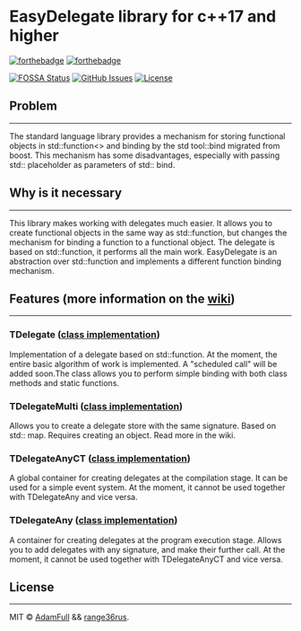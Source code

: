 # EasyDelegate library for c++17 and higher

[![forthebadge](https://forthebadge.com/images/badges/made-with-c-plus-plus.svg)](https://forthebadge.com)
[![forthebadge](https://forthebadge.com/images/badges/built-with-love.svg)](https://forthebadge.com)

[![FOSSA Status](https://app.fossa.com/api/projects/git%2Bgithub.com%2FAdamFull%2FEasyDelegate.svg?type=shield)](https://app.fossa.com/projects/git%2Bgithub.com%2FAdamFull%2FEasyDelegate?ref=badge_shield)
[![GitHub Issues](https://img.shields.io/github/issues/AdamFull/EasyDelegate.svg)](https://github.com/AdamFull/EasyDelegate/issues)
[![License](https://img.shields.io/badge/license-Mozila-blue.svg)](https://opensource.org/licenses/MPL-2.0)

## Problem

-----------------------------------

The standard language library provides a mechanism for storing functional objects in std::function<> and binding by the std tool::bind migrated from boost. This mechanism has some disadvantages, especially with passing std:: placeholder as parameters of std:: bind.

## Why is it necessary

----------------------------------

This library makes working with delegates much easier. It allows you to create functional objects in the same way as std::function, but changes the mechanism for binding a function to a functional object.
The delegate is based on std::function, it performs all the main work. EasyDelegate is an abstraction over std::function and implements a different function binding mechanism.

## Features (more information on the [wiki](https://github.com/AdamFull/EasyDelegate/wiki))

---------------------------------

### TDelegate ([class implementation](https://github.com/AdamFull/EasyDelegate/wiki/Class-__Delegate))

Implementation of a delegate based on std::function. At the moment, the entire basic algorithm of work is implemented. 
A "scheduled call" will be added soon.The class allows you to perform simple binding with both class methods and static functions.

### TDelegateMulti ([class implementation](https://github.com/AdamFull/EasyDelegate/wiki/Class-__DelegateMulti))

Allows you to create a delegate store with the same signature. Based on std:: map. Requires creating an object. Read more in the wiki.

### TDelegateAnyCT ([class implementation](https://github.com/AdamFull/EasyDelegate/wiki/Struct-__DelegateAnyCT))

A global container for creating delegates at the compilation stage. It can be used for a simple event system. At the moment, 
it cannot be used together with TDelegateAny and vice versa.

### TDelegateAny ([class implementation](https://github.com/AdamFull/EasyDelegate/wiki/Struct-__DelegateAny))

A container for creating delegates at the program execution stage. Allows you to add delegates with any signature, and make their further call. At the moment, it cannot be used together with TDelegateAnyCT and vice versa.

## License

-------

MIT © [AdamFull](https://github.com/AdamFull) && [range36rus](https://github.com/range36rus).
